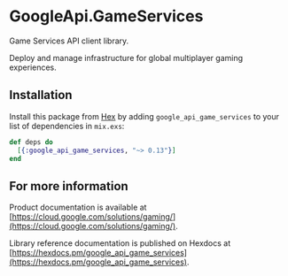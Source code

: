 # GoogleApi.GameServices

Game Services API client library.

Deploy and manage infrastructure for global multiplayer gaming experiences.

## Installation

Install this package from [Hex](https://hex.pm) by adding
`google_api_game_services` to your list of dependencies in `mix.exs`:

```elixir
def deps do
  [{:google_api_game_services, "~> 0.13"}]
end
```

## For more information

Product documentation is available at [https://cloud.google.com/solutions/gaming/](https://cloud.google.com/solutions/gaming/).

Library reference documentation is published on Hexdocs at
[https://hexdocs.pm/google_api_game_services](https://hexdocs.pm/google_api_game_services).
